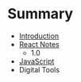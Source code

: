 # Summary

* [Introduction](README.md)
* [React Notes](react.md)
  * 1.0
* [JavaScript](javascript.md)
* Digital Tools

